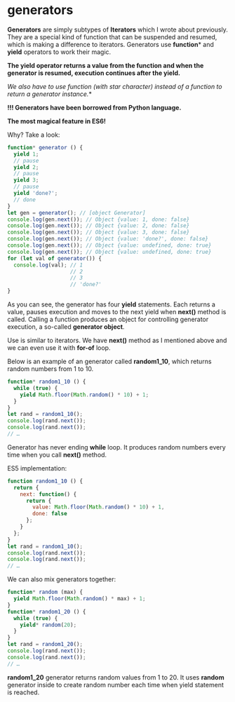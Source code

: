 # generators

**Generators** are simply subtypes of **Iterators** which I wrote about previously. They are a special kind of function that can be suspended and resumed, which is making a difference to iterators. Generators use **function*** and **yield** operators to work their magic.

**The yield operator returns a value from the function and when the generator is resumed, execution continues after the yield.**

**We also have to use function* (with star character) instead of a function to return a generator instance.**

**!!! Generators have been borrowed from Python language.**

**The most magical feature in ES6!**

Why? Take a look:

```javascript
function* generator () {
  yield 1; 
  // pause
  yield 2; 
  // pause
  yield 3; 
  // pause
  yield 'done?'; 
  // done
}
let gen = generator(); // [object Generator]
console.log(gen.next()); // Object {value: 1, done: false}
console.log(gen.next()); // Object {value: 2, done: false}
console.log(gen.next()); // Object {value: 3, done: false}
console.log(gen.next()); // Object {value: 'done?', done: false}
console.log(gen.next()); // Object {value: undefined, done: true}
console.log(gen.next()); // Object {value: undefined, done: true}
for (let val of generator()) {
  console.log(val); // 1
                    // 2
                    // 3
                    // 'done?'
}
```

As you can see, the generator has four **yield** statements. Each returns a value, pauses execution and moves to the next yield when **next()** method is called. Calling a function produces an object for controlling generator execution, a so-called **generator object**.

Use is similar to iterators. We have **next()** method as I mentioned above and we can even use it with **for-of** loop.

Below is an example of an generator called **random1_10**, which returns random numbers from 1 to 10.


```javascript
function* random1_10 () {
  while (true) {
    yield Math.floor(Math.random() * 10) + 1;
  }
}
let rand = random1_10();
console.log(rand.next());
console.log(rand.next());
// …
```

Generator has never ending **while** loop. It produces random numbers every time when you call **next()** method.

ES5 implementation:

```javascript
function random1_10 () {
  return {
    next: function() {
      return {
        value: Math.floor(Math.random() * 10) + 1,
        done: false
      };
    }
  };
}
let rand = random1_10();
console.log(rand.next());
console.log(rand.next());
// …
```

We can also mix generators together:

```javascript
function* random (max) {
  yield Math.floor(Math.random() * max) + 1;
}
function* random1_20 () {
  while (true) {
    yield* random(20);
  }
}
let rand = random1_20();
console.log(rand.next());
console.log(rand.next());
// …
```

**random1_20** generator returns random values from 1 to 20. It uses **random** generator inside to create random number each time when yield statement is reached.
